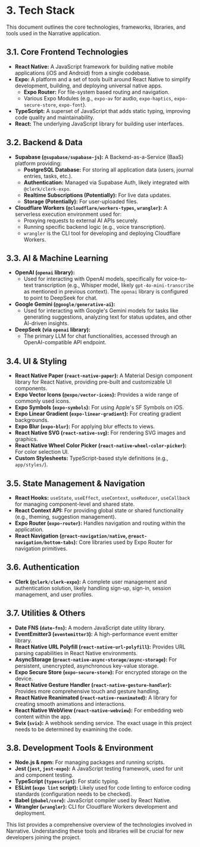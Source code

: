 # 3. Tech Stack

This document outlines the core technologies, frameworks, libraries, and tools used in the Narrative application.

## 3.1. Core Frontend Technologies
*   **React Native:** A JavaScript framework for building native mobile applications (iOS and Android) from a single codebase.
*   **Expo:** A platform and a set of tools built around React Native to simplify development, building, and deploying universal native apps.
    *   **Expo Router:** For file-system based routing and navigation.
    *   Various Expo Modules (e.g., `expo-av` for audio, `expo-haptics`, `expo-secure-store`, `expo-font`).
*   **TypeScript:** A superset of JavaScript that adds static typing, improving code quality and maintainability.
*   **React:** The underlying JavaScript library for building user interfaces.

## 3.2. Backend & Data
*   **Supabase (`@supabase/supabase-js`):** A Backend-as-a-Service (BaaS) platform providing:
    *   **PostgreSQL Database:** For storing all application data (users, journal entries, tasks, etc.).
    *   **Authentication:** Managed via Supabase Auth, likely integrated with `@clerk/clerk-expo`.
    *   **Realtime Subscriptions (Potentially):** For live data updates.
    *   **Storage (Potentially):** For user-uploaded files.
*   **Cloudflare Workers (`@cloudflare/workers-types`, `wrangler`):** A serverless execution environment used for:
    *   Proxying requests to external AI APIs securely.
    *   Running specific backend logic (e.g., voice transcription).
    *   `wrangler` is the CLI tool for developing and deploying Cloudflare Workers.

## 3.3. AI & Machine Learning
*   **OpenAI (`openai` library):**
    *   Used for interacting with OpenAI models, specifically for voice-to-text transcription (e.g., Whisper model, likely `gpt-4o-mini-transcribe` as mentioned in previous context). The `openai` library is configured to point to DeepSeek for chat.
*   **Google Gemini (`@google/generative-ai`):**
    *   Used for interacting with Google's Gemini models for tasks like generating suggestions, analyzing text for status updates, and other AI-driven insights.
*   **DeepSeek (via `openai` library):**
    *   The primary LLM for chat functionalities, accessed through an OpenAI-compatible API endpoint.

## 3.4. UI & Styling
*   **React Native Paper (`react-native-paper`):** A Material Design component library for React Native, providing pre-built and customizable UI components.
*   **Expo Vector Icons (`@expo/vector-icons`):** Provides a wide range of commonly used icons.
*   **Expo Symbols (`expo-symbols`):** For using Apple's SF Symbols on iOS.
*   **Expo Linear Gradient (`expo-linear-gradient`):** For creating gradient backgrounds.
*   **Expo Blur (`expo-blur`):** For applying blur effects to views.
*   **React Native SVG (`react-native-svg`):** For rendering SVG images and graphics.
*   **React Native Wheel Color Picker (`react-native-wheel-color-picker`):** For color selection UI.
*   **Custom Stylesheets:** TypeScript-based style definitions (e.g., `app/styles/`).

## 3.5. State Management & Navigation
*   **React Hooks:** `useState`, `useEffect`, `useContext`, `useReducer`, `useCallback` for managing component-level and shared state.
*   **React Context API:** For providing global state or shared functionality (e.g., theming, suggestion management).
*   **Expo Router (`expo-router`):** Handles navigation and routing within the application.
*   **React Navigation (`@react-navigation/native`, `@react-navigation/bottom-tabs`):** Core libraries used by Expo Router for navigation primitives.

## 3.6. Authentication
*   **Clerk (`@clerk/clerk-expo`):** A complete user management and authentication solution, likely handling sign-up, sign-in, session management, and user profiles.

## 3.7. Utilities & Others
*   **Date FNS (`date-fns`):** A modern JavaScript date utility library.
*   **EventEmitter3 (`eventemitter3`):** A high-performance event emitter library.
*   **React Native URL Polyfill (`react-native-url-polyfill`):** Provides URL parsing capabilities in React Native environments.
*   **AsyncStorage (`@react-native-async-storage/async-storage`):** For persistent, unencrypted, asynchronous key-value storage.
*   **Expo Secure Store (`expo-secure-store`):** For encrypted storage on the device.
*   **React Native Gesture Handler (`react-native-gesture-handler`):** Provides more comprehensive touch and gesture handling.
*   **React Native Reanimated (`react-native-reanimated`):** A library for creating smooth animations and interactions.
*   **React Native WebView (`react-native-webview`):** For embedding web content within the app.
*   **Svix (`svix`):** A webhook sending service. The exact usage in this project needs to be determined by examining the code.

## 3.8. Development Tools & Environment
*   **Node.js & npm:** For managing packages and running scripts.
*   **Jest (`jest`, `jest-expo`):** A JavaScript testing framework, used for unit and component testing.
*   **TypeScript (`typescript`):** For static typing.
*   **ESLint (`expo lint` script):** Likely used for code linting to enforce coding standards (configuration needs to be checked).
*   **Babel (`@babel/core`):** JavaScript compiler used by React Native.
*   **Wrangler (`wrangler`):** CLI for Cloudflare Workers development and deployment.

This list provides a comprehensive overview of the technologies involved in Narrative. Understanding these tools and libraries will be crucial for new developers joining the project.
